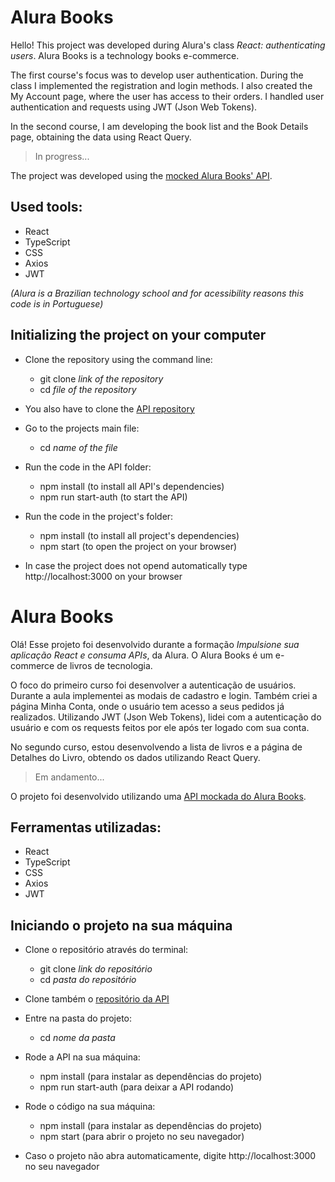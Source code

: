 # Alura Books

Hello! This project was developed during Alura's class *React: authenticating users*. Alura Books is a technology books e-commerce. 

The first course's focus was to develop user authentication. During the class I implemented the registration and login methods. I also created the My Account page, where the user has access to their orders. I handled user authentication and requests using JWT (Json Web Tokens). 

In the second course, I am developing the book list and the Book Details page, obtaining the data using React Query.

> In progress...

The project was developed using the [mocked Alura Books' API](https://github.com/daraperini/api-alura-books).

## Used tools:

* React
* TypeScript
* CSS
* Axios
* JWT

*(Alura is a Brazilian technology school and for acessibility reasons this code is in Portuguese)*

## Initializing the project on your computer

- Clone the repository using the command line:
    - git clone *link of the repository*
    - cd *file of the repository*
- You also have to clone the [API repository](https://github.com/daraperini/api-alura-books)
 
- Go to the projects main file:
    - cd *name of the file*

- Run the code in the API folder:
    - npm install (to install all API's dependencies)
    - npm run start-auth (to start the API)

- Run the code in the project's folder:
    - npm install (to install all project's dependencies)
    - npm start (to open the project on your browser)
 
* In case the project does not opend automatically type http://localhost:3000 on your browser

#

# Alura Books

Olá! Esse projeto foi desenvolvido durante a formação *Impulsione sua aplicação React e consuma APIs*, da Alura. O Alura Books é um e-commerce de livros de tecnologia. 

O foco do primeiro curso foi desenvolver a autenticação de usuários. Durante a aula implementei as modais de cadastro e login. Também criei a página Minha Conta, onde o usuário tem acesso a seus pedidos já realizados. Utilizando JWT (Json Web Tokens), lidei com a autenticação do usuário e com os requests feitos por ele após ter logado com sua conta. 

No segundo curso, estou desenvolvendo a lista de livros e a página de Detalhes do Livro, obtendo os dados utilizando React Query.

> Em andamento...

O projeto foi desenvolvido utilizando uma [API mockada do Alura Books](https://github.com/daraperini/api-alura-books).

## Ferramentas utilizadas:

* React
* TypeScript
* CSS
* Axios
* JWT

## Iniciando o projeto na sua máquina

- Clone o repositório através do terminal:
    - git clone *link do repositório*
    - cd *pasta do repositório*
- Clone também o [repositório da API](https://github.com/daraperini/api-alura-books)
 
- Entre na pasta do projeto:
    - cd *nome da pasta*

- Rode a API na sua máquina:
    - npm install (para instalar as dependências do projeto)
    - npm run start-auth (para deixar a API rodando)
 
- Rode o código na sua máquina:
    - npm install (para instalar as dependências do projeto)
    - npm start (para abrir o projeto no seu navegador)
 
* Caso o projeto não abra automaticamente, digite http://localhost:3000 no seu navegador
